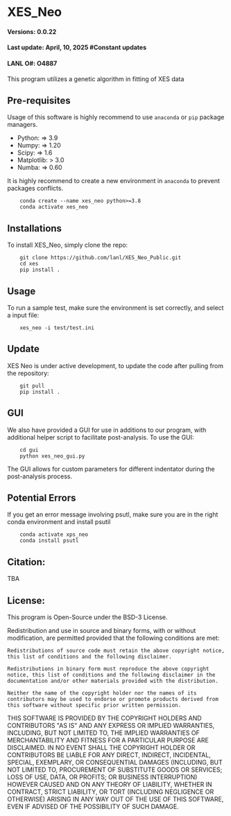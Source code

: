 # XES_Neo
#### Versions: 0.0.22
#### Last update: April, 10, 2025 #Constant updates
#### LANL O#: O4887

This program utilizes a genetic algorithm in fitting of XES data

## Pre-requisites
Usage of this software is highly recommend to use `anaconda` or `pip` package managers.

  - Python: => 3.9
  - Numpy: => 1.20
  - Scipy: => 1.6
  - Matplotlib: > 3.0
  - Numba: => 0.60

It is highly recommend to create a new environment in `anaconda` to prevent packages conflicts.

        conda create --name xes_neo python>=3.8
        conda activate xes_neo


## Installations
To install XES_Neo, simply clone the repo:

        git clone https://github.com/lanl/XES_Neo_Public.git 
        cd xes
        pip install .


## Usage
To run a sample test, make sure the environment is set correctly, and select a input file:

        xes_neo -i test/test.ini

## Update
XES Neo is under active development, to update the code after pulling from the repository:

        git pull
        pip install .
## GUI

We also have provided a GUI for use in additions to our program, with additional helper script to facilitate post-analysis. To use the GUI:

        cd gui
        python xes_neo_gui.py

The GUI allows for custom parameters for different indentator during the post-analysis process.

## Potential Errors
If you get an error message involving psutl, make sure you are in the right conda environment and install psutil

        conda activate xps_neo
        conda install psutl

## Citation:

TBA

## License:

This program is Open-Source under the BSD-3 License.

Redistribution and use in source and binary forms, with or without modification, are permitted provided that the following conditions are met:

	Redistributions of source code must retain the above copyright notice, this list of conditions and the following disclaimer.

	Redistributions in binary form must reproduce the above copyright notice, this list of conditions and the following disclaimer in the documentation and/or other materials provided with the distribution.

	Neither the name of the copyright holder nor the names of its contributors may be used to endorse or promote products derived from this software without specific prior written permission.
THIS SOFTWARE IS PROVIDED BY THE COPYRIGHT HOLDERS AND CONTRIBUTORS "AS IS" AND ANY EXPRESS OR IMPLIED WARRANTIES, INCLUDING, BUT NOT LIMITED TO, THE IMPLIED WARRANTIES OF MERCHANTABILITY AND FITNESS FOR A PARTICULAR PURPOSE ARE DISCLAIMED. IN NO EVENT SHALL THE COPYRIGHT HOLDER OR CONTRIBUTORS BE LIABLE FOR ANY DIRECT, INDIRECT, INCIDENTAL, SPECIAL, EXEMPLARY, OR CONSEQUENTIAL DAMAGES (INCLUDING, BUT NOT LIMITED TO, PROCUREMENT OF SUBSTITUTE GOODS OR SERVICES; LOSS OF USE, DATA, OR PROFITS; OR BUSINESS INTERRUPTION) HOWEVER CAUSED AND ON ANY THEORY OF LIABILITY, WHETHER IN CONTRACT, STRICT LIABILITY, OR TORT (INCLUDING NEGLIGENCE OR OTHERWISE) ARISING IN ANY WAY OUT OF THE USE OF THIS SOFTWARE, EVEN IF ADVISED OF THE POSSIBILITY OF SUCH DAMAGE.
